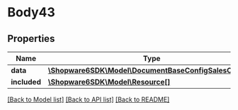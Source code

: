 # Body43

## Properties
Name | Type | Description | Notes
------------ | ------------- | ------------- | -------------
**data** | [**\Shopware6SDK\Model\DocumentBaseConfigSalesChannel**](DocumentBaseConfigSalesChannel.md) |  | [optional] 
**included** | [**\Shopware6SDK\Model\Resource[]**](Resource.md) |  | [optional] 

[[Back to Model list]](../../README.md#documentation-for-models) [[Back to API list]](../../README.md#documentation-for-api-endpoints) [[Back to README]](../../README.md)


